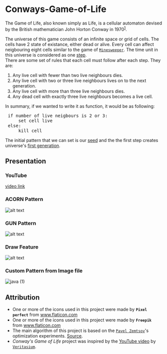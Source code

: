 # Conways-Game-of-Life
The Game of Life, also known simply as Life, is a cellular automaton devised by the British mathematician John Horton Conway in 1970<sup>[1](https://en.wikipedia.org/wiki/Conways_Game_of_Life)</sup>.

The universe of this game consists of an infinite space or grid of cells. The cells have 2 state of existance, either dead or alive. Every cell can affect neigbouring eight cells similar to the game of <a href = "https://github.com/sadigaxund/Minesweeper"> `Minesweeper`</a>. The time unit in this universe is considered as one <u>step</u>. <br>There are some set of rules that each cell must follow after each step. They are:
<ol>
  <li>Any live cell with fewer than two live neighbours dies.</li>
  <li>Any live cell with two or three live neighbours lives on to the next generation.</li>
  <li>Any live cell with more than three live neighbours dies.</li>
  <li>Any dead cell with exactly three live neighbours becomes a live cell.</li>
 </ol>
 In summary, if we wanted to write it as function, it would be as following:<br>
 <pre>
 if number of live neigbours is 2 or 3:
     set cell live
 else:
     kill cell</pre>

The initial pattern that we can set is our <u>seed</u> and the the first step creates universe's <u>first generation</u>.



## Presentation
### YouTube 
<a href = "https://www.youtube.com/watch?v=Gdro5uM6_o8"> video link</a>


### ACORN Pattern
![alt text](https://github.com/sadigaxund/Math-and-Coding-Challanges/blob/main/1.%20Conway's%20Game%20of%20Life/res/pre_img/acorn_vid.gif "vid_acorn")
### GUN Pattern
![alt text](https://github.com/sadigaxund/Math-and-Coding-Challanges/blob/main/1.%20Conway's%20Game%20of%20Life/res/pre_img/gun_vid.gif "gun_vid")
### Draw Feature
![alt text](https://github.com/sadigaxund/Math-and-Coding-Challanges/blob/main/1.%20Conway's%20Game%20of%20Life/res/pre_img/draw_vid.gif "draw_vid")
### Custom Pattern from Image file
![java (1)](https://user-images.githubusercontent.com/48419889/134262949-5a6d6937-9493-487f-84e2-6f7e4ba53d0e.png)



## Attribution
  - One or more of the icons used in this project were made by <b> `Pixel perfect`</b> from www.flaticon.com
  - One or more of the icons used in this project were made by <b> `Freepik`</b> from www.flaticon.com
  - The main algorithm of this project is based on the <a href="https://pzemtsov.github.io/">`Pavel Zemtsov`</a>'s optimization experiments. <a href="https://pzemtsov.github.io/2015/04/24/game-of-life-hash-tables-and-hash-codes.html">Source</a>.
  -  <i>Conway's Game of Life</i> project was inspired by the <a href="https://youtu.be/HeQX2HjkcNo?t=60">YouTube video</a> by <a href = "https://www.youtube.com/channel/UCHnyfMqiRRG1u-2MsSQLbXA"> `Veritasium`</a>.

